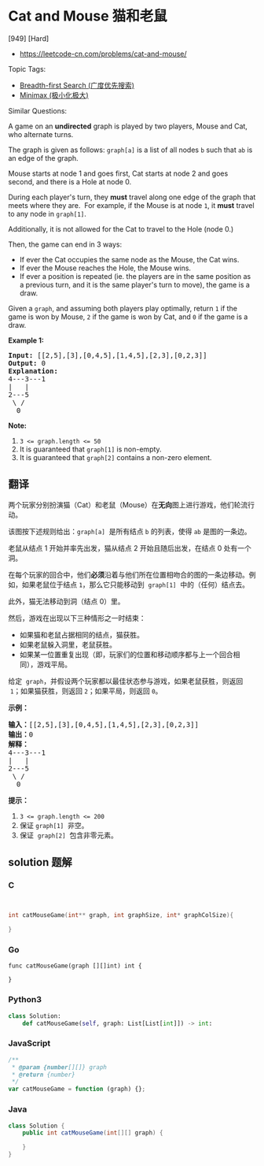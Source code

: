 # Cat and Mouse 猫和老鼠

[949] [Hard]

- https://leetcode-cn.com/problems/cat-and-mouse/

Topic Tags:

- [Breadth-first Search (广度优先搜索)](https://leetcode-cn.com/tag/breadth-first-search/)
- [Minimax (极小化极大)](https://leetcode-cn.com/tag/minimax/)

Similar Questions:

A game on an **undirected** graph is played by two players, Mouse and Cat, who alternate turns.

The graph is given as follows: `graph[a]` is a list of all nodes `b` such that `ab` is an edge of the graph.

Mouse starts at node 1 and goes first, Cat starts at node 2 and goes second, and there is a Hole at node 0.

During each player's turn, they **must** travel along one edge of the graph that meets where they are.  For example, if the Mouse is at node `1`, it **must** travel to any node in `graph[1]`.

Additionally, it is not allowed for the Cat to travel to the Hole (node 0.)

Then, the game can end in 3 ways:

- If ever the Cat occupies the same node as the Mouse, the Cat wins.
- If ever the Mouse reaches the Hole, the Mouse wins.
- If ever a position is repeated (ie. the players are in the same position as a previous turn, and it is the same player's turn to move), the game is a draw.

Given a `graph`, and assuming both players play optimally, return `1` if the game is won by Mouse, `2` if the game is won by Cat, and `0` if the game is a draw.

**Example 1:**

<pre><strong>Input: </strong><span id="example-input-1-1">[[2,5],[3],[0,4,5],[1,4,5],[2,3],[0,2,3]]</span>
<strong>Output: </strong><span id="example-output-1">0
<strong>Explanation:</strong>
</span>4---3---1
|&nbsp; &nbsp;|
2---5
&nbsp;\&nbsp;/
&nbsp; 0
</pre>

**Note:**

1.  `3 <= graph.length <= 50`
2.  It is guaranteed that `graph[1]` is non-empty.
3.  It is guaranteed that `graph[2]` contains a non-zero element.

## 翻译

两个玩家分别扮演猫（Cat）和老鼠（Mouse）在**无向**图上进行游戏，他们轮流行动。

该图按下述规则给出：`graph[a]`  是所有结点 `b` 的列表，使得 `ab` 是图的一条边。

老鼠从结点 1 开始并率先出发，猫从结点 2 开始且随后出发，在结点 0 处有一个洞。

在每个玩家的回合中，他们**必须**沿着与他们所在位置相吻合的图的一条边移动。例如，如果老鼠位于结点 `1`，那么它只能移动到  `graph[1]`  中的（任何）结点去。

此外，猫无法移动到洞（结点 0）里。

然后，游戏在出现以下三种情形之一时结束：

- 如果猫和老鼠占据相同的结点，猫获胜。
- 如果老鼠躲入洞里，老鼠获胜。
- 如果某一位置重复出现（即，玩家们的位置和移动顺序都与上一个回合相同），游戏平局。

给定  `graph`，并假设两个玩家都以最佳状态参与游戏，如果老鼠获胜，则返回  `1`；如果猫获胜，则返回 `2`；如果平局，则返回 `0`。

**示例：**

<pre><strong>输入：</strong>[[2,5],[3],[0,4,5],[1,4,5],[2,3],[0,2,3]]
<strong>输出：</strong>0
<strong>解释：</strong>
4---3---1
|&nbsp; &nbsp;|
2---5
&nbsp;\&nbsp;/
&nbsp; 0
</pre>

**提示：**

1.  `3 <= graph.length <= 200`
2.  保证 `graph[1]`  非空。
3.  保证  `graph[2]`  包含非零元素。

## solution 题解

### C

```c


int catMouseGame(int** graph, int graphSize, int* graphColSize){

}


```

### Go

```golang
func catMouseGame(graph [][]int) int {

}
```

### Python3

```python
class Solution:
    def catMouseGame(self, graph: List[List[int]]) -> int:

```

### JavaScript

```javascript
/**
 * @param {number[][]} graph
 * @return {number}
 */
var catMouseGame = function (graph) {};
```

### Java

```java
class Solution {
    public int catMouseGame(int[][] graph) {

    }
}
```

